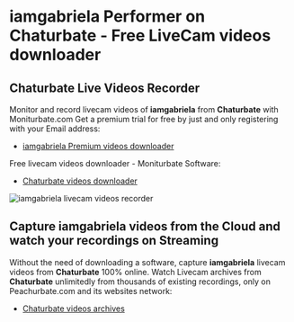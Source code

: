 # iamgabriela Performer on Chaturbate - Free LiveCam videos downloader

## Chaturbate Live Videos Recorder

Monitor and record livecam videos of **iamgabriela** from **Chaturbate** with Moniturbate.com
Get a premium trial for free by just and only registering with your Email address:
* [iamgabriela Premium videos downloader](https://moniturbate.com/request-demo-licence-key.html)

Free livecam videos downloader - Moniturbate Software:
* [Chaturbate videos downloader](https://moniturbate.com/moniturbate-download-software.html)

![iamgabriela livecam videos recorder](https://peachurnet.com/templates/moniturbate-software.png)


## Capture iamgabriela videos from the Cloud and watch your recordings on Streaming

Without the need of downloading a software, capture **iamgabriela** livecam videos from **Chaturbate** 100% online.
Watch Livecam archives from **Chaturbate** unlimitedly from thousands of existing recordings, only on Peachurbate.com and its websites network:
* [Chaturbate videos archives](https://peachurnet.com/)